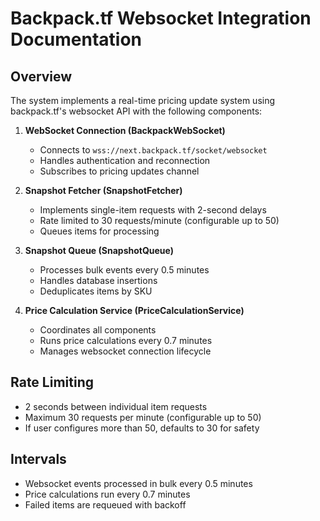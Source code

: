 # Backpack.tf Websocket Integration Documentation

## Overview
The system implements a real-time pricing update system using backpack.tf's websocket API with the following components:

1. **WebSocket Connection (BackpackWebSocket)**
   - Connects to `wss://next.backpack.tf/socket/websocket`
   - Handles authentication and reconnection
   - Subscribes to pricing updates channel

2. **Snapshot Fetcher (SnapshotFetcher)**
   - Implements single-item requests with 2-second delays
   - Rate limited to 30 requests/minute (configurable up to 50)
   - Queues items for processing

3. **Snapshot Queue (SnapshotQueue)**
   - Processes bulk events every 0.5 minutes
   - Handles database insertions
   - Deduplicates items by SKU

4. **Price Calculation Service (PriceCalculationService)**
   - Coordinates all components
   - Runs price calculations every 0.7 minutes
   - Manages websocket connection lifecycle

## Rate Limiting
- 2 seconds between individual item requests
- Maximum 30 requests per minute (configurable up to 50)
- If user configures more than 50, defaults to 30 for safety

## Intervals
- Websocket events processed in bulk every 0.5 minutes
- Price calculations run every 0.7 minutes
- Failed items are requeued with backoff